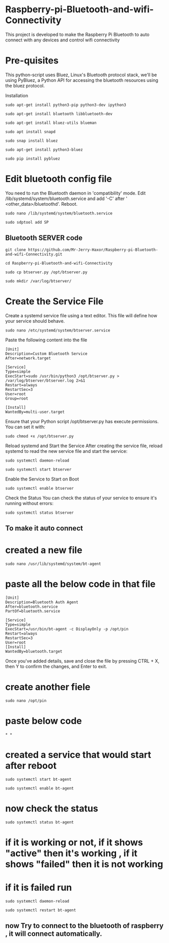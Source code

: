 # Raspberry-pi-Bluetooth-and-wifi-Connectivity
This project is developed to make the Raspberry Pi Bluetooth to auto connect with any devices and  control wifi connectivity 


# Pre-quisites
This python-script uses Bluez, Linux's Bluetooth protocol stack, we'll be using PyBluez, a Python API for accessing the bluetooth resources using the bluez protocol.

Installation
```
sudo apt-get install python3-pip python3-dev ipython3

sudo apt-get install bluetooth libbluetooth-dev

sudo apt-get install bluez-utils blueman

sudo apt install snapd

sudo snap install bluez

sudo apt-get install python3-bluez

sudo pip install pybluez
```

# Edit bluetooth config file 
You need to run the Bluetooth daemon in 'compatibility' mode. Edit /lib/systemd/system/bluetooth.service and add '-C' after ' <other_data>/bluetoothd'. Reboot.

```
sudo nano /lib/systemd/system/bluetooth.service
```
```
sudo sdptool add SP
```

## Bluetooth SERVER code

```
git clone https://github.com/Mr-Jerry-Haxor/Raspberry-pi-Bluetooth-and-wifi-Connectivity.git

cd Raspberry-pi-Bluetooth-and-wifi-Connectivity

sudo cp btserver.py /opt/btserver.py

sudo mkdir /var/log/btserver/

```
# Create the Service File
Create a systemd service file using a text editor. This file will define how your service should behave.
```
sudo nano /etc/systemd/system/btserver.service
```
Paste the following content into the file
```
[Unit]
Description=Custom Bluetooth Service
After=network.target

[Service]
Type=simple
ExecStart=sudo /usr/bin/python3 /opt/btserver.py > /var/log/btserver/btserver.log 2>&1
Restart=always
RestartSec=3
User=root   
Group=root  

[Install]
WantedBy=multi-user.target
```
Ensure that your Python script /opt/btserver.py has execute permissions. You can set it with:
```
sudo chmod +x /opt/btserver.py
```
Reload systemd and Start the Service
After creating the service file, reload systemd to read the new service file and start the service:
```
sudo systemctl daemon-reload

sudo systemctl start btserver
```
Enable the Service to Start on Boot
```
sudo systemctl enable btserver
```
Check the Status
You can check the status of your service to ensure it's running without errors:
```
sudo systemctl status btserver
```

## To make it auto connect

# created a new file
```
sudo nano /usr/lib/systemd/system/bt-agent
```
# paste all the below code in that file

```
[Unit]
Description=Bluetooth Auth Agent
After=bluetooth.service
PartOf=bluetooth.service

[Service]
Type=simple
ExecStart=/usr/bin/bt-agent -c DisplayOnly -p /opt/pin
Restart=always
RestartSec=3
User=root
[Install]
WantedBy=bluetooth.target
```
Once you've added details, save and close the file by pressing CTRL + X, then Y to confirm the changes, and Enter to exit.


# create another fiele
```
sudo nano /opt/pin
```

# paste below code
```
* *
```
# created a service that would start after reboot
```
sudo systemctl start bt-agent
```
```
sudo systemctl enable bt-agent
```

# now check the status
```
sudo systemctl status bt-agent
```
# if it is working or not, if it shows "active" then it's working , if it shows "failed" then it is  not working 
# if it is failed run 
```
sudo systemctl daemon-reload
```
```
sudo systemctl restart bt-agent
```

## now Try to connect to the bluetooth of raspberry , it will connect automatically.
